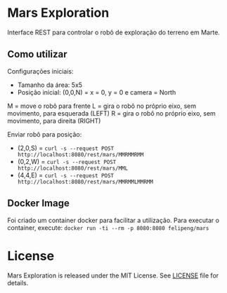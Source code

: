 # Mars Exploration

Interface REST para controlar o robô de exploração do terreno em Marte.

## Como utilizar

Configurações iniciais:
* Tamanho da área: 5x5
* Posição inicial: (0,0,N) = x = 0, y = 0 e camera = North

M = move o robô para frente
L = gira o robô no próprio eixo, sem movimento, para esquerada (LEFT)
R = gira o robô no próprio eixo, sem movimento, para direita (RIGHT)

Enviar robô para posição:
* (2,0,S) = `curl -s --request POST http://localhost:8080/rest/mars/MMRMMRMM`
* (0,2,W) = `curl -s --request POST http://localhost:8080/rest/mars/MML`
* (4,4,E) = `curl -s --request POST http://localhost:8080/rest/mars/MMRMMLMMRMM`

## Docker Image

Foi criado um container docker para facilitar a utilização.
Para executar o container, execute: `docker run -ti --rm -p 8080:8080 felipeng/mars`

# License

Mars Exploration is released under the MIT License. See [LICENSE](LICENSE) file for details.
